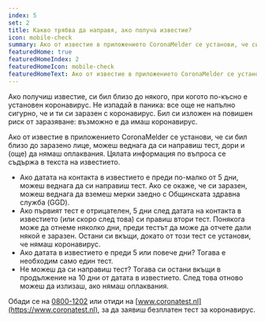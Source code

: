 ```yaml
---
index: 5
set: 2
title: Какво трябва да направя, ако получа известие?
icon: mobile-check
summary: Ако от известие в приложението CoronaMelder се установи, че си бил близо до заразено лице, можеш веднага да си направиш тест, дори и (още) да нямаш оплаквания.
featuredHome: true
featuredHomeIndex: 2
featuredHomeIcon: mobile-check
featuredHomeText: Ако от известие в приложението CoronaMelder се установи, че си бил близо до заразено лице, можеш веднага да си направиш тест, дори и (още) да нямаш оплаквания.  
---
```

Ако получиш известие, си бил близо до някого, при когото по-късно е установен коронавирус. Не изпадай в паника: все още не напълно сигурно, че и ти си заразен с коронавирус. Бил си изложен на повишен риск от заразяване: възможно е да имаш коронавирус.

Ако от известие в приложението CoronaMelder се установи, че си бил близо до заразено лице, можеш веднага да си направиш тест, дори и (още) да нямаш оплаквания. Цялата информация по въпроса се съдържа в текста на известието.

- Ако датата на контакта в известието е преди по-малко от 5 дни, можеш веднага да си направиш тест. Ако се окаже, че си заразен, можеш веднага да вземеш мерки заедно с Общинската здравна служба (GGD).
- Ако първият тест е отрицателен, 5 дни след датата на контакта в известието (или скоро след това) си правиш втори тест. Понякога може да отнеме няколко дни, преди тестът да може да отчете дали някой е заразен. Остани си вкъщи, докато от този тест се установи, че нямаш коронавирус.
- Ако датата в известието е преди 5 или повече дни? Тогава е необходим само един тест. 
- Не можеш да си направиш тест? Тогава си остани вкъщи в продължение на 10 дни от датата в известието. След това отново можеш да излизаш, ако нямаш оплаквания.

Обади се на [0800-1202](tel:+318001202) или отиди на [www.coronatest.nl](https://www.coronatest.nl), за да заявиш безплатен тест за коронавирус.
